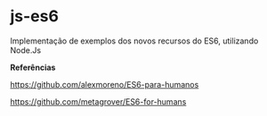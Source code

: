 # js-es6

Implementação de exemplos dos novos recursos do ES6, utilizando Node.Js

**Referências**

https://github.com/alexmoreno/ES6-para-humanos

https://github.com/metagrover/ES6-for-humans
